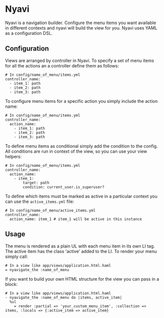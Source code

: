 Nyavi
=====
Nyavi is a navigation builder. Configure the menu items you want available in different contexts and nyavi will build the view for you. Nyavi uses YAML as a configuration DSL.

Configuration
-------------
Views are arranged by controller in Nyavi. To specify a set of menu items for all the actions an a controller define them as follows:

    # In config/name_of_menu/items.yml
    controller_name:
      - item_1: path
      - item_2: path
      - item_3: path

To configure menu items for a specific action you simply include the action name:

    # In config/name_of_menu/items.yml
    controller_name:
      action_name:
        - item_1: path
        - item_2: path
        - item_3: path

To define menu items as conditional simply add the condition to the config. All conditions are run in context of the view, so you can use your view helpers:

    # In config/name_of_menu/items.yml
    controller_name:
      action_name:
        - item_1:
            target: path
            condition: current_user.is_superuser?

To define which items must be marked as active in a particular context you can use the `active_items.yml` file:

    # In config/name_of_menu/active_items.yml
    controller_name:
      action_name: item_1 # item_1 will be active in this instance

Usage
-----
The menu is rendered as a plain UL with each menu item in its own LI tag. The active item has the class 'active' added to the LI. To render your menu simply call:

    # In a view like app/views/application.html.haml
    = nyavigate_the :name_of_menu

If you want to build your own HTML structure for the view you can pass in a block:

    # In a view like app/views/application.html.haml
    - nyavigate_the :name_of_menu do |items, active_item|
      %ul
        = render :partial => 'your_custom_menu_item', :collection => items, :locals => {:active_item => active_item}

